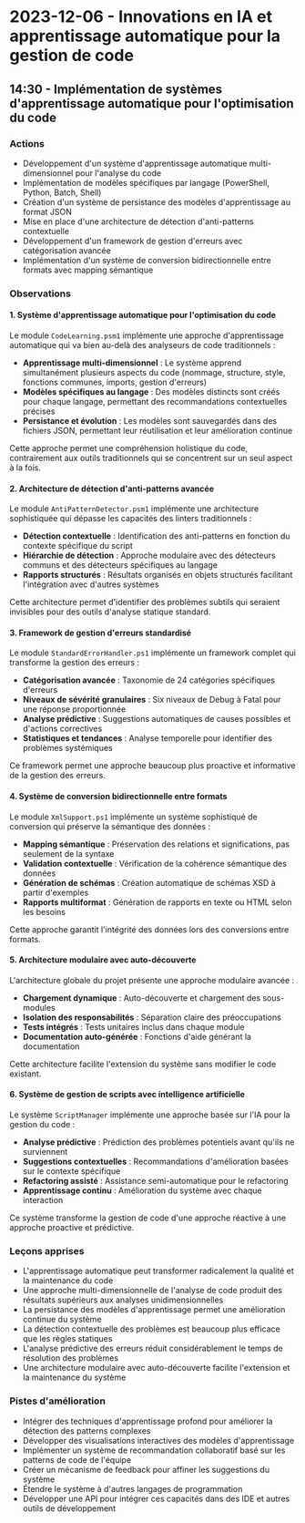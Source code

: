 # 2023-12-06 - Innovations en IA et apprentissage automatique pour la gestion de code

## 14:30 - Implémentation de systèmes d'apprentissage automatique pour l'optimisation du code

### Actions
- Développement d'un système d'apprentissage automatique multi-dimensionnel pour l'analyse du code
- Implémentation de modèles spécifiques par langage (PowerShell, Python, Batch, Shell)
- Création d'un système de persistance des modèles d'apprentissage au format JSON
- Mise en place d'une architecture de détection d'anti-patterns contextuelle
- Développement d'un framework de gestion d'erreurs avec catégorisation avancée
- Implémentation d'un système de conversion bidirectionnelle entre formats avec mapping sémantique

### Observations

#### 1. Système d'apprentissage automatique pour l'optimisation du code
Le module `CodeLearning.psm1` implémente une approche d'apprentissage automatique qui va bien au-delà des analyseurs de code traditionnels :

- **Apprentissage multi-dimensionnel** : Le système apprend simultanément plusieurs aspects du code (nommage, structure, style, fonctions communes, imports, gestion d'erreurs)
- **Modèles spécifiques au langage** : Des modèles distincts sont créés pour chaque langage, permettant des recommandations contextuelles précises
- **Persistance et évolution** : Les modèles sont sauvegardés dans des fichiers JSON, permettant leur réutilisation et leur amélioration continue

Cette approche permet une compréhension holistique du code, contrairement aux outils traditionnels qui se concentrent sur un seul aspect à la fois.

#### 2. Architecture de détection d'anti-patterns avancée
Le module `AntiPatternDetector.psm1` implémente une architecture sophistiquée qui dépasse les capacités des linters traditionnels :

- **Détection contextuelle** : Identification des anti-patterns en fonction du contexte spécifique du script
- **Hiérarchie de détection** : Approche modulaire avec des détecteurs communs et des détecteurs spécifiques au langage
- **Rapports structurés** : Résultats organisés en objets structurés facilitant l'intégration avec d'autres systèmes

Cette architecture permet d'identifier des problèmes subtils qui seraient invisibles pour des outils d'analyse statique standard.

#### 3. Framework de gestion d'erreurs standardisé
Le module `StandardErrorHandler.ps1` implémente un framework complet qui transforme la gestion des erreurs :

- **Catégorisation avancée** : Taxonomie de 24 catégories spécifiques d'erreurs
- **Niveaux de sévérité granulaires** : Six niveaux de Debug à Fatal pour une réponse proportionnée
- **Analyse prédictive** : Suggestions automatiques de causes possibles et d'actions correctives
- **Statistiques et tendances** : Analyse temporelle pour identifier des problèmes systémiques

Ce framework permet une approche beaucoup plus proactive et informative de la gestion des erreurs.

#### 4. Système de conversion bidirectionnelle entre formats
Le module `XmlSupport.ps1` implémente un système sophistiqué de conversion qui préserve la sémantique des données :

- **Mapping sémantique** : Préservation des relations et significations, pas seulement de la syntaxe
- **Validation contextuelle** : Vérification de la cohérence sémantique des données
- **Génération de schémas** : Création automatique de schémas XSD à partir d'exemples
- **Rapports multiformat** : Génération de rapports en texte ou HTML selon les besoins

Cette approche garantit l'intégrité des données lors des conversions entre formats.

#### 5. Architecture modulaire avec auto-découverte
L'architecture globale du projet présente une approche modulaire avancée :

- **Chargement dynamique** : Auto-découverte et chargement des sous-modules
- **Isolation des responsabilités** : Séparation claire des préoccupations
- **Tests intégrés** : Tests unitaires inclus dans chaque module
- **Documentation auto-générée** : Fonctions d'aide générant la documentation

Cette architecture facilite l'extension du système sans modifier le code existant.

#### 6. Système de gestion de scripts avec intelligence artificielle
Le système `ScriptManager` implémente une approche basée sur l'IA pour la gestion du code :

- **Analyse prédictive** : Prédiction des problèmes potentiels avant qu'ils ne surviennent
- **Suggestions contextuelles** : Recommandations d'amélioration basées sur le contexte spécifique
- **Refactoring assisté** : Assistance semi-automatique pour le refactoring
- **Apprentissage continu** : Amélioration du système avec chaque interaction

Ce système transforme la gestion de code d'une approche réactive à une approche proactive et prédictive.

### Leçons apprises
- L'apprentissage automatique peut transformer radicalement la qualité et la maintenance du code
- Une approche multi-dimensionnelle de l'analyse de code produit des résultats supérieurs aux analyses unidimensionnelles
- La persistance des modèles d'apprentissage permet une amélioration continue du système
- La détection contextuelle des problèmes est beaucoup plus efficace que les règles statiques
- L'analyse prédictive des erreurs réduit considérablement le temps de résolution des problèmes
- Une architecture modulaire avec auto-découverte facilite l'extension et la maintenance du système

### Pistes d'amélioration
- Intégrer des techniques d'apprentissage profond pour améliorer la détection des patterns complexes
- Développer des visualisations interactives des modèles d'apprentissage
- Implémenter un système de recommandation collaboratif basé sur les patterns de code de l'équipe
- Créer un mécanisme de feedback pour affiner les suggestions du système
- Étendre le système à d'autres langages de programmation
- Développer une API pour intégrer ces capacités dans des IDE et autres outils de développement

